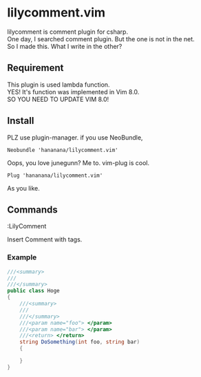 # lilycomment.vim

lilycomment is comment plugin for csharp.  
One day, I searched comment plugin. But the one is not in the net.  
So I made this. What I write in the other?  

## Requirement   

This plugin is used lambda function.  
YES! It's function was implemented in Vim 8.0.  
SO YOU NEED TO UPDATE VIM 8.0!

## Install  

PLZ use plugin-manager.
if you use NeoBundle,

```vim
Neobundle 'hananana/lilycomment.vim'
```

Oops, you love junegunn? Me to. vim-plug is cool.

```vim
Plug 'hananana/lilycomment.vim'
```

As you like.

## Commands  

:LilyComment

Insert Comment with tags.

### Example

```cs
///<summary>
///
///</summary>
public class Hoge
{
    ///<summary>
    ///
    ///</summary>
    ///<param name="foo"> </param>
    ///<param name="bar"> </param>
    ///<return> </return>
    string DoSomething(int foo, string bar)
    {

    }
}

```

